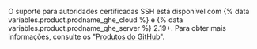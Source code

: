 O suporte para autoridades certificadas SSH está disponível com {% data variables.product.prodname_ghe_cloud %} e {% data variables.product.prodname_ghe_server %} 2.19+. Para obter mais informações, consulte os "[Produtos do GitHub](/articles/githubs-products)".
